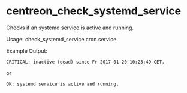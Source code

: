 # centreon_check_systemd_service

Checks if an systemd service is active and running.

Usage:
    check_systemd_service cron.service

Example Output:

    CRITICAL: inactive (dead) since Fr 2017-01-20 10:25:49 CET.

or

    OK: systemd service is active and running.
